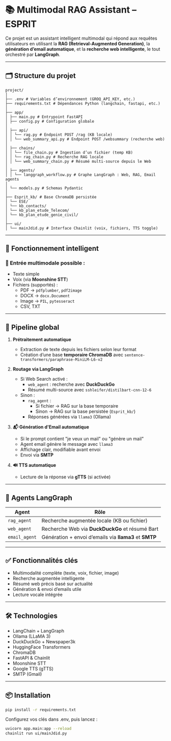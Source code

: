 # 📚 Multimodal RAG Assistant – ESPRIT

Ce projet est un assistant intelligent multimodal qui répond aux requêtes utilisateurs en utilisant la **RAG (Retrieval-Augmented Generation)**, la **génération d’email automatique**, et la **recherche web intelligente**, le tout orchestré par **LangGraph**.

---

## 🗂️ Structure du projet
```text
project/
│
├── .env # Variables d’environnement (GROQ_API_KEY, etc.)
├── requirements.txt # Dépendances Python (langchain, fastapi, etc.)
│
├── app/
│ ├── main.py # Entrypoint FastAPI
│ ├── config.py # Configuration globale
│
│ ├── api/
│ │ └── rag.py # Endpoint POST /rag (KB locale)
│ │ └── web_summary_api.py # Endpoint POST /websummary (recherche web)
│
│ ├── chains/
│ │ └── file_chain.py # Ingestion d’un fichier (temp KB)
│ │ └── rag_chain.py # Recherche RAG locale
│ │ └── web_summary_chain.py # Résumé multi-source depuis le Web
│
│ ├── agents/
│ │ └── langgraph_workflow.py # Graphe LangGraph : Web, RAG, Email agents
│
│ └── models.py # Schemas Pydantic
│
├── Esprit_kb/ # Base ChromaDB persistée
│ └── ESE/
│ └── kb_contacts/
│ └── kb_plan_etude_Telecom/
│ └── kb_plan_etude_genie_civil/
│
├── ui/
│ └── mainJdid.py # Interface Chainlit (voix, fichiers, TTS toggle)
```
---

## 🧠 Fonctionnement intelligent

### 🔀 Entrée multimodale possible :
- Texte simple
- Voix (via **Moonshine STT**)
- Fichiers (supportés) :
  - PDF → `pdfplumber`, `pdf2image`
  - DOCX → `docx.Document`
  - Image → `PIL`, `pytesseract`
  - CSV, TXT

---

## 🚀 Pipeline global

1. **Prétraitement automatique**
   - Extraction de texte depuis les fichiers selon leur format
   - Création d’une base **temporaire ChromaDB** avec `sentence-transformers/paraphrase-MiniLM-L6-v2`

2. **Routage via LangGraph**
   - Si Web Search activé :
     - `web_agent` : recherche avec **DuckDuckGo**
     - Résumé multi-source avec `sshleifer/distilbart-cnn-12-6`
   - Sinon :
     - `rag_agent` :
       - Si fichier → RAG sur la base temporaire
       - Sinon → RAG sur la base persistée (`Esprit_kb/`)
     - Réponses générées via `llama3` (Ollama)

3. **📬 Génération d'Email automatique**
   - Si le prompt contient "je veux un mail" ou "génère un mail"
   - Agent email génère le message avec `llama3`
   - Affichage clair, modifiable avant envoi
   - Envoi via **SMTP**

4. **🔊 TTS automatique**
   - Lecture de la réponse via **gTTS** (si activée)

---

## 🤖 Agents LangGraph

| Agent         | Rôle                                                   |
|---------------|--------------------------------------------------------|
| `rag_agent`   | Recherche augmentée locale (KB ou fichier)             |
| `web_agent`   | Recherche Web via **DuckDuckGo** et résumé Bart        |
| `email_agent` | Génération + envoi d’emails via **llama3** et **SMTP** |

---

## ✅ Fonctionnalités clés

- Multimodalité complète (texte, voix, fichier, image)
- Recherche augmentée intelligente
- Résumé web précis basé sur actualité
- Génération & envoi d’emails utile
- Lecture vocale intégrée

---

## 🛠️ Technologies

- LangChain + LangGraph
- Ollama (LLaMA 3)
- DuckDuckGo + Newspaper3k
- HuggingFace Transformers
- ChromaDB
- FastAPI & Chainlit
- Moonshine STT
- Google TTS (gTTS)
- SMTP (Gmail)

---

## 📦 Installation

```bash
pip install -r requirements.txt
```
Configurez vos clés dans .env, puis lancez :
```bash
uvicorn app.main:app --reload
chainlit run ui/mainJdid.py
```
